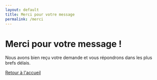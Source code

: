 ```yaml
---
layout: default
title: Merci pour votre message
permalink: /merci
---
```


<div class="min-h-screen flex flex-col items-center justify-center text-center px-6 bg-white text-black">

  <h1 class="text-4xl font-bold mb-4">Merci pour votre message !</h1>
  <p class="text-lg mb-6 max-w-xl">
    Nous avons bien reçu votre demande et vous répondrons dans les plus brefs délais.
  </p>

  <a href="{{ site.baseurl }}/" class="bg-black text-white hover:bg-gray-800 font-semibold py-3 px-6 rounded-full transition">
    Retour à l'accueil
  </a>
</div>

